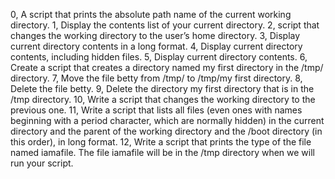 0, A script that prints the absolute path name of the current working directory.
1, Display the contents list of your current directory.
2, script that changes the working directory to the user’s home directory.
3, Display current directory contents in a long format.
4, Display current directory contents, including hidden files.
5, Display current directory contents.
6, Create a script that creates a directory named my first directory in the /tmp/ directory.
7, Move the file betty from /tmp/ to /tmp/my first directory.
8, Delete the file betty.
9, Delete the directory my first directory that is in the /tmp directory.
10, Write a script that changes the working directory to the previous one.
11, Write a script that lists all files (even ones with names beginning with a period character, which are normally hidden) in the current directory and the parent of the working directory and the /boot directory (in this order), in long format.
12, Write a script that prints the type of the file named iamafile. The file iamafile will be in the /tmp directory when we will run your script.
